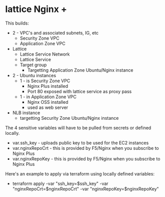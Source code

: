 # lattice Nginx +
This builds:
- 2 - VPC's and associated subnets, IG, etc
    - Security Zone VPC
    - Application Zone VPC
- Lattice
    - Lattice Service Network
    - Lattice Service
    - Target group
        - Targetting Application Zone Ubuntu/Nginx instance
- 2 - Ubuntu instances
    - 1 - is Security Zone VPC
        - Nginx Plus installed
        - Port 80 exposed with lattice service as proxy pass
    - 1 - in Application Zone VPC
        - Nginx OSS installed
        - used as web server
- NLB instance
    - targetting Security Zone Ubuntu/Nginx instance


The 4 sensitive variables will have to be pulled from secrets or defined locally.
- var.ssh_key - uploads public key to be used for the EC2 instances
- var.nginxRepoCrt - this is provided by F5/Nginx when you subscribe to Nginx Plus
- var.nginxRepoKey - this is provided by F5/Nginx when you subscribe to Nginx Plus


Here's an example to apply via terraform using locally defined variables:
- terraform apply -var "ssh_key=$ssh_key" -var "nginxRepoCrt=$nginxRepoCrt" -var "nginxRepoKey=$nginxRepoKey"